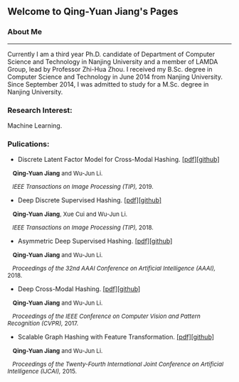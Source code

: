 ## Welcome to Qing-Yuan Jiang's Pages



### About Me

---

Currently I am a third year Ph.D. candidate of Department of Computer Science and Technology in Nanjing University and a member of LAMDA Group, lead by Professor Zhi-Hua Zhou. I received my B.Sc. degree in Computer Science and Technology in June 2014 from Nanjing University. Since September 2014, I was admitted to study for a M.Sc. degree in Nanjing University.

### Research Interest:

Machine Learning.

### Pulications:

+ Discrete Latent Factor Model for Cross-Modal Hashing. [[pdf]]()[[github]](https://github.com/jiangqy/DLFH-TIP2019)

&nbsp;&nbsp;&nbsp;<font size=2><strong>Qing-Yuan Jiang</strong> and Wu-Jun Li.

&nbsp;&nbsp;&nbsp;<em>IEEE Transactions on Image Processing (TIP),</em> 2019.</font>

+ Deep Discrete Supervised Hashing. [[pdf]](https://ieeexplore.ieee.org/document/8432451/)[[github]](https://github.com/jiangqy/DDSH-TIP2018)

&nbsp;&nbsp;&nbsp;<font size=2><strong>Qing-Yuan Jiang</strong>, Xue Cui and Wu-Jun Li.

&nbsp;&nbsp;&nbsp;<em>IEEE Transactions on Image Processing (TIP),</em> 2018.</font>

+ Asymmetric Deep Supervised Hashing. [[pdf]](paper/AAAI18_ADSH.pdf)[[github]](https://github.com/jiangqy/ADSH-AAAI2018)

&nbsp;&nbsp;&nbsp;<font size=2><strong>Qing-Yuan Jiang</strong> and Wu-Jun Li.

&nbsp;&nbsp;&nbsp;<em>Proceedings of the 32nd AAAI Conference on Artificial Intelligence (AAAI),</em> 2018.</font>

+ Deep Cross-Modal Hashing. [[pdf]](paper/CVPR17_DCMH.pdf)[[github]](https://github.com/jiangqy/DCMH-CVPR2017)

&nbsp;&nbsp;&nbsp;<font size=2><strong>Qing-Yuan Jiang</strong> and Wu-Jun Li.

&nbsp;&nbsp;&nbsp;<em>Proceedings of the IEEE Conference on Computer Vision and Pattern Recognition (CVPR),</em> 2017.</font>

+ Scalable Graph Hashing with Feature Transformation. [[pdf]](paper/IJCAI15_SGH.pdf)[[github]](https://github.com/jiangqy/SGH-IJCAI2015)

&nbsp;&nbsp;&nbsp;<font size=2><strong>Qing-Yuan Jiang</strong> and Wu-Jun Li.

&nbsp;&nbsp;&nbsp;<em>Proceedings of the Twenty-Fourth International Joint Conference on Artificial Intelligence (IJCAI),</em> 2015.</font>
